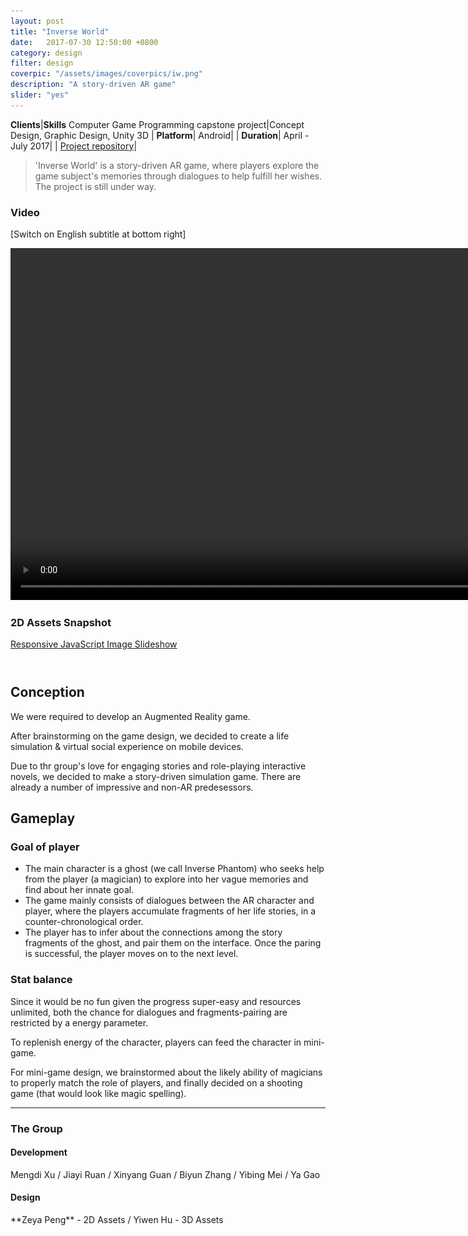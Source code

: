 ```yaml
---
layout: post
title: "Inverse World"
date:   2017-07-30 12:50:00 +0800
category: design
filter: design
coverpic: "/assets/images/coverpics/iw.png"
description: "A story-driven AR game"
slider: "yes"
---
```


**Clients**|**Skills**
 <highlight>Computer Game Programming capstone project</highlight>|<highlight>Concept Design, Graphic Design, Unity 3D</highlight>
 |
 **Platform**|
 Android|
 |
**Duration**|
 <highlight>April - July 2017</highlight>|
 |
 [Project repository](https://github.com/fish1996/AR-Game---Inverse-World)|

>'Inverse World' is a story-driven AR game, where players explore the game subject's memories through dialogues to help fulfill her wishes. The project is still under way.

<h3>Video</h3>

[Switch on English subtitle at bottom right]
<div>
<video width="900" height="563" controls="controls">
  <source src="/assets/videos/inverse_world.mp4" type="video/mp4">
  <track src="/assets/videos/inverse_world.vtt" kind="subtitles" srclang="en" label="English"/>
</video>
</div>

<h3>2D Assets Snapshot</h3>

<div>
    <div id="amazingslider-wrapper-1" style="display:block;position:relative;max-width:800px;margin:0px auto 56px;">
        <div id="amazingslider-1" style="display:block;position:relative;margin:0 auto;">
            <ul class="amazingslider-slides" style="display:none;">
                <li><img src="/assets/slider/images/inverseWorld.png" alt="Inverse World!"  title="Inverse World!" />
                </li>
                <li><img src="/assets/slider/images/23.png" alt="Transition animation snapshot"  title="Transition animation snapshot" />
                </li>
                <li><img src="/assets/slider/images/scene1_1.png" alt="Transition animation snapshot"  title="Transition animation snapshot" />
                </li>
                <li><img src="/assets/slider/images/prototype.png" alt="Early prototype"  title="Early prototype" />
                </li>
                <li><img src="/assets/slider/images/main.png" alt="Main scene"  title="Main scene" />
                </li>
                <li><img src="/assets/slider/images/notebook_0.png" alt="Inference scene. User SCROLL horizontally to see clues(hexagons with illustration) in other levels."  title="Inference scene. User SCROLL horizontally to see clues(hexagons with illustration) in other levels." />
                </li>
                <li><img src="/assets/slider/images/notebook_1.png" alt="Inference scene. User SCROLL horizontally to see clues(hexagons with illustration) in other levels."  title="Inference scene. User SCROLL horizontally to see clues(hexagons with illustration) in other levels." />
                </li>
                <li><img src="/assets/slider/images/notebook_2.png" alt="Inference scene. User SCROLL horizontally to see clues(hexagons with illustration) in other levels."  title="Inference scene. User SCROLL horizontally to see clues(hexagons with illustration) in other levels." />
                </li>
                <li><img src="/assets/slider/images/notebook_3.png" alt="Inference scene. User SCROLL horizontally to see clues(hexagons with illustration) in other levels."  title="Inference scene. User SCROLL horizontally to see clues(hexagons with illustration) in other levels." />
                </li>
                <li><img src="/assets/slider/images/shoot.png" alt="buttons in mini-game scenes"  title="buttons in mini-game scenes" />
                </li>
            </ul>
            <ul class="amazingslider-thumbnails" style="display:none;">
                <li><img src="/assets/slider/images/inverseWorld-tn.png" alt="Inverse World!" title="Inverse World!" /></li>
                <li><img src="/assets/slider/images/23-tn.png" alt="Transition animation snapshot" title="Transition animation snapshot" /></li>
                <li><img src="/assets/slider/images/scene1_1-tn.png" alt="Transition animation snapshot" title="Transition animation snapshot" /></li>
                <li><img src="/assets/slider/images/prototype-tn.png" alt="Early prototype" title="Early prototype" /></li>
                <li><img src="/assets/slider/images/main-tn.png" alt="Main scene" title="Main scene" /></li>
                <li><img src="/assets/slider/images/notebook_0-tn.png" alt="Inference scene. User SCROLL horizontally to see clues(hexagons with illustration) in other levels." title="Inference scene. User SCROLL horizontally to see clues(hexagons with illustration) in other levels." /></li>
                <li><img src="/assets/slider/images/notebook_1-tn.png" alt="Inference scene. User SCROLL horizontally to see clues(hexagons with illustration) in other levels." title="Inference scene. User SCROLL horizontally to see clues(hexagons with illustration) in other levels." /></li>
                <li><img src="/assets/slider/images/notebook_2-tn.png" alt="Inference scene. User SCROLL horizontally to see clues(hexagons with illustration) in other levels." title="Inference scene. User SCROLL horizontally to see clues(hexagons with illustration) in other levels." /></li>
                <li><img src="/assets/slider/images/notebook_3-tn.png" alt="Inference scene. User SCROLL horizontally to see clues(hexagons with illustration) in other levels." title="Inference scene. User SCROLL horizontally to see clues(hexagons with illustration) in other levels." /></li>
                <li><img src="/assets/slider/images/shoot-tn.png" alt="buttons in mini-game scenes" title="buttons in mini-game scenes" /></li>
            </ul>
        <div class="amazingslider-engine"><a href="http://amazingslider.com" title="Responsive JavaScript Image Slideshow">Responsive JavaScript Image Slideshow</a></div>
        </div>
    </div>
	</div>

<h2>Conception</h2>

We were required to develop an Augmented Reality game.

After brainstorming on the game design, we decided to create a life simulation & virtual social experience on mobile devices.

Due to thr group's love for engaging stories and role-playing interactive novels, we decided to make a story-driven simulation game. There are already a number of impressive and non-AR predesessors. 

<h2>Gameplay</h2>

<h3>Goal of player</h3>

* The main character is a ghost (we call Inverse Phantom) who seeks help from the player (a magician) to explore into her vague memories and find about her innate goal.
* The game mainly consists of dialogues between the AR character and player, where the players accumulate fragments of her life stories, in a counter-chronological order.
* The player has to infer about the connections among the story fragments of the ghost, and pair them on the interface. Once the paring is successful, the player moves on to the next level. 

<h3>Stat balance</h3>

Since it would be no fun given the progress super-easy and resources unlimited, both the chance for dialogues and fragments-pairing are restricted by a energy parameter.

To replenish energy of the character, players can feed the character in mini-game.

For mini-game design, we brainstormed about the likely ability of magicians to properly match the role of players, and finally decided on a shooting game (that would look like magic spelling).

* * *

<h3>The Group</h3>
<h4>Development</h4>
Mengdi Xu / Jiayi Ruan / Xinyang Guan / Biyun Zhang / Yibing Mei / Ya Gao


<h4>Design</h4>
**Zeya Peng** - 2D Assets / Yiwen Hu - 3D Assets








